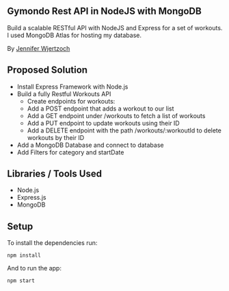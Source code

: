 ## Gymondo Rest API in NodeJS with MongoDB 

Build a scalable RESTful API with NodeJS and Express for a set of workouts. I used MongoDB Atlas for hosting my database.

By [Jennifer Wjertzoch](mailto:wjertzochjennifer@gmail.com)

## Proposed Solution

- Install Express Framework with Node.js
- Build a fully Restful Workouts API
    - Create endpoints for workouts:
    - Add a POST endpoint that adds a workout to our list
    - Add a GET endpoint under /workouts to fetch a list of workouts
    - Add a PUT endpoint to update workouts using their ID
    - Add a DELETE endpoint with the path /workouts/:workoutId to delete workouts by their ID
- Add a MongoDB Database and connect to database
- Add Filters for category and startDate

## Libraries / Tools Used

- Node.js
- Express.js 
- MongoDB

## Setup

To install the dependencies run:

`npm install`

And to run the app:

`npm start`
